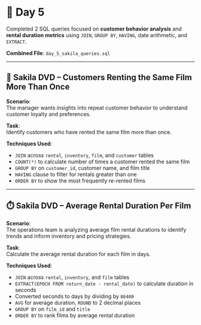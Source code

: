 # 📅 Day 5

Completed 2 SQL queries focused on **customer behavior analysis** and **rental duration metrics** using `JOIN`, `GROUP BY`, `HAVING`, date arithmetic, and `EXTRACT`.

**Combined File**: `day_5_sakila_queries.sql`

---

## 👥 Sakila DVD – Customers Renting the Same Film More Than Once

**Scenario**:  
The manager wants insights into repeat customer behavior to understand customer loyalty and preferences.

**Task**:  
Identify customers who have rented the same film more than once.

**Techniques Used**:
- `JOIN` across `rental`, `inventory`, `film`, and `customer` tables  
- `COUNT(*)` to calculate number of times a customer rented the same film  
- `GROUP BY` on `customer_id`, customer name, and film title  
- `HAVING` clause to filter for rentals greater than one  
- `ORDER BY` to show the most frequently re-rented films

---

## ⏱️ Sakila DVD – Average Rental Duration Per Film

**Scenario**:  
The operations team is analyzing average film rental durations to identify trends and inform inventory and pricing strategies.

**Task**:  
Calculate the average rental duration for each film in days.

**Techniques Used**:
- `JOIN` across `rental`, `inventory`, and `film` tables  
- `EXTRACT(EPOCH FROM return_date - rental_date)` to calculate duration in seconds  
- Converted seconds to days by dividing by `86400`  
- `AVG` for average duration, `ROUND` to 2 decimal places  
- `GROUP BY` on `film_id` and `title`  
- `ORDER BY` to rank films by average rental duration
